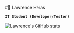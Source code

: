 #🥶  Lawrence Heras

**`IT Student (Developer/Tester)`**

![Lawrence's GitHub stats](https://github-readme-stats.vercel.app/api?username=ast4rt3&show_icons=true&theme=gruvbox)
